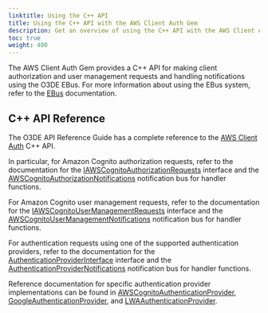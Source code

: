 ```yaml
---
linktitle: Using the C++ API
title: Using the C++ API with the AWS Client Auth Gem
description: Get an overview of using the C++ API with the AWS Client Auth Gem in Open 3D Engine (O3DE).
toc: true
weight: 400
---
```


The AWS Client Auth Gem provides a C++ API for making client authorization and user management requests and handling notifications using the O3DE EBus. For more information about using the EBus system, refer to the [EBus](/docs/user-guide/programming/ebus) documentation.

## C++ API Reference

The O3DE API Reference Guide has a complete reference to the [AWS Client Auth](/docs/api/gems/awsclientauth) C++ API.

In particular, for Amazon Cognito authorization requests, refer to the documentation for the [IAWSCognitoAuthorizationRequests](https://o3de.org/docs/api/gems/awsclientauth/class_a_w_s_client_auth_1_1_i_a_w_s_cognito_authorization_requests.html) interface and the [AWSCognitoAuthorizationNotifications](https://o3de.org/docs/api/gems/awsclientauth/class_a_w_s_client_auth_1_1_a_w_s_cognito_authorization_notifications.html) notification bus for handler functions.

For Amazon Cognito user management requests, refer to the documentation for the [IAWSCognitoUserManagementRequests](https://o3de.org/docs/api/gems/awsclientauth/class_a_w_s_client_auth_1_1_i_a_w_s_cognito_user_management_requests.html) interface and the [AWSCognitoUserManagementNotifications](https://o3de.org/docs/api/gems/awsclientauth/class_a_w_s_client_auth_1_1_a_w_s_cognito_user_management_notifications.html) notification bus for handler functions.

For authentication requests using one of the supported authentication providers, refer to the documentation for the [AuthenticationProviderInterface](https://o3de.org/docs/api/gems/awsclientauth/class_a_w_s_client_auth_1_1_i_authentication_provider_requests.html) interface and the [AuthenticationProviderNotifications](https://o3de.org/docs/api/gems/awsclientauth/class_a_w_s_client_auth_1_1_authentication_provider_notifications.html) notification bus for handler functions.

Reference documentation for specific authentication provider implementations can be found in [AWSCognitoAuthenticationProvider](https://o3de.org/docs/api/gems/awsclientauth/class_a_w_s_client_auth_1_1_a_w_s_cognito_authentication_provider.html), [GoogleAuthenticationProvider](https://o3de.org/docs/api/gems/awsclientauth/class_a_w_s_client_auth_1_1_google_authentication_provider.html), and [LWAAuthenticationProvider](https://o3de.org/docs/api/gems/awsclientauth/class_a_w_s_client_auth_1_1_l_w_a_authentication_provider.html).

